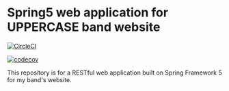 # Spring5 web application for UPPERCASE band website


[![CircleCI](https://circleci.com/gh/markdeleon01/spring5_uppercaseband_webapp.svg?style=svg)](https://circleci.com/gh/markdeleon01/spring5_uppercaseband_webapp)

[![codecov](https://codecov.io/gh/markdeleon01/spring5_uppercaseband_webapp/branch/master/graph/badge.svg)](https://codecov.io/gh/markdeleon01/spring5_uppercaseband_webapp)

This repository is for a RESTful web application built on Spring Framework 5 for my band's website.
